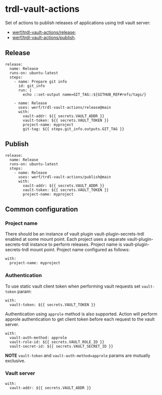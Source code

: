 # trdl-vault-actions

Set of actions to publish releases of applications using trdl vault server:

- [werf/trdl-vault-actions/release](#release);
- [werf/trdl-vault-actions/publish](#publish).

## Release

```
release:
  name: Release
  runs-on: ubuntu-latest
  steps:
    - name: Prepare git info
      id: git_info
      run: |
        echo ::set-output name=GIT_TAG::${GITHUB_REF#refs/tags/}

    - name: Release
      uses: werf/trdl-vault-actions/release@main
      with:
        vault-addr: ${{ secrets.VAULT_ADDR }}
        vault-token: ${{ secrets.VAULT_TOKEN }}
        project-name: myproject
        git-tag: ${{ steps.git_info.outputs.GIT_TAG }}
```

## Publish

```
release:
  name: Release
  runs-on: ubuntu-latest
  steps:
    - name: Release
      uses: werf/trdl-vault-actions/publish@main
      with:
        vault-addr: ${{ secrets.VAULT_ADDR }}
        vault-token: ${{ secrets.VAULT_TOKEN }}
        project-name: myproject
```

## Common configuration

### Project name

There should be an instance of vault plugin vault-plugin-secrets-trdl enabled at some mount point. Each project uses a separate vault-plugin-secrets-trdl instance to perform releases. Project name is vault-plugin-secrets-trdl mount point. Project name configured as follows:

```
with:
  project-name: myproject
```

### Authentication

To use static vault client token when performing vault requests set `vault-token` param:

```
with:
  vault-token: ${{ secrets.VAULT_TOKEN }}
```

Authentication using `approle` method is also supported. Action will perform approle authentication to get client token before each request to the vault server.

```
with:
  vault-auth-method: approle
  vault-role-id: ${{ secrets.VAULT_ROLE_ID }}
  vault-secret-id: ${{ secrets.VAULT_SECRET_ID }}
```

**NOTE** `vault-token` and `vault-auth-method=approle` params are mutually exclusive.

### Vault server

```
with:
  vault-addr: ${{ secrets.VAULT_ADDR }}
```
